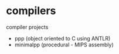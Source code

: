 # compilers
compiler projects 
* ppp (object oriented to C using ANTLR)
* minimalpp (procedural - MIPS assembly)
